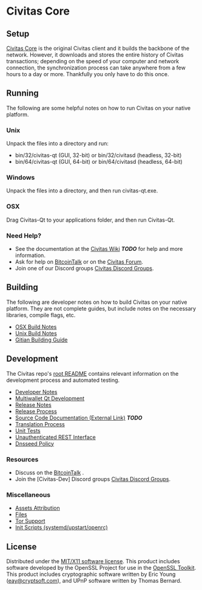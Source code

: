 Civitas Core
=====================

Setup
---------------------
[Civitas Core](http://Civitascoin.com) is the original Civitas client and it builds the backbone of the network. However, it downloads and stores the entire history of Civitas transactions; depending on the speed of your computer and network connection, the synchronization process can take anywhere from a few hours to a day or more. Thankfully you only have to do this once.

Running
---------------------
The following are some helpful notes on how to run Civitas on your native platform.

### Unix

Unpack the files into a directory and run:

- bin/32/civitas-qt (GUI, 32-bit) or bin/32/civitasd (headless, 32-bit)
- bin/64/civitas-qt (GUI, 64-bit) or bin/64/civitasd (headless, 64-bit)

### Windows

Unpack the files into a directory, and then run civitas-qt.exe.

### OSX

Drag Civitas-Qt to your applications folder, and then run Civitas-Qt.

### Need Help?

* See the documentation at the [Civitas Wiki](https://en.bitcoin.it/wiki/Main_Page) ***TODO***
for help and more information.
* Ask for help on [BitcoinTalk](https://bitcointalk.org/index.php) or on the [Civitas Forum](http://Civitascoin.com/).
* Join one of our Discord groups [Civitas Discord Groups](https://discord.gg/YcnvMqt).

Building
---------------------
The following are developer notes on how to build Civitas on your native platform. They are not complete guides, but include notes on the necessary libraries, compile flags, etc.

- [OSX Build Notes](build-osx.md)
- [Unix Build Notes](build-unix.md)
- [Gitian Building Guide](gitian-building.md)

Development
---------------------
The Civitas repo's [root README](https://github.com/eastcoastcrypto/Civitas/blob/master/README.md) contains relevant information on the development process and automated testing.

- [Developer Notes](developer-notes.md)
- [Multiwallet Qt Development](multiwallet-qt.md)
- [Release Notes](release-notes.md)
- [Release Process](release-process.md)
- [Source Code Documentation (External Link)](https://dev.visucore.com/bitcoin/doxygen/) ***TODO***
- [Translation Process](translation_process.md)
- [Unit Tests](unit-tests.md)
- [Unauthenticated REST Interface](REST-interface.md)
- [Dnsseed Policy](dnsseed-policy.md)

### Resources

* Discuss on the [BitcoinTalk](https://bitcointalk.org/index.php?topic=1262920.0) .
* Join the [Civitas-Dev] Discord groups [Civitas Discord Groups](https://discord.gg/YcnvMqt).

### Miscellaneous
- [Assets Attribution](assets-attribution.md)
- [Files](files.md)
- [Tor Support](tor.md)
- [Init Scripts (systemd/upstart/openrc)](init.md)

License
---------------------
Distributed under the [MIT/X11 software license](http://www.opensource.org/licenses/mit-license.php).
This product includes software developed by the OpenSSL Project for use in the [OpenSSL Toolkit](https://www.openssl.org/). This product includes
cryptographic software written by Eric Young ([eay@cryptsoft.com](mailto:eay@cryptsoft.com)), and UPnP software written by Thomas Bernard.
